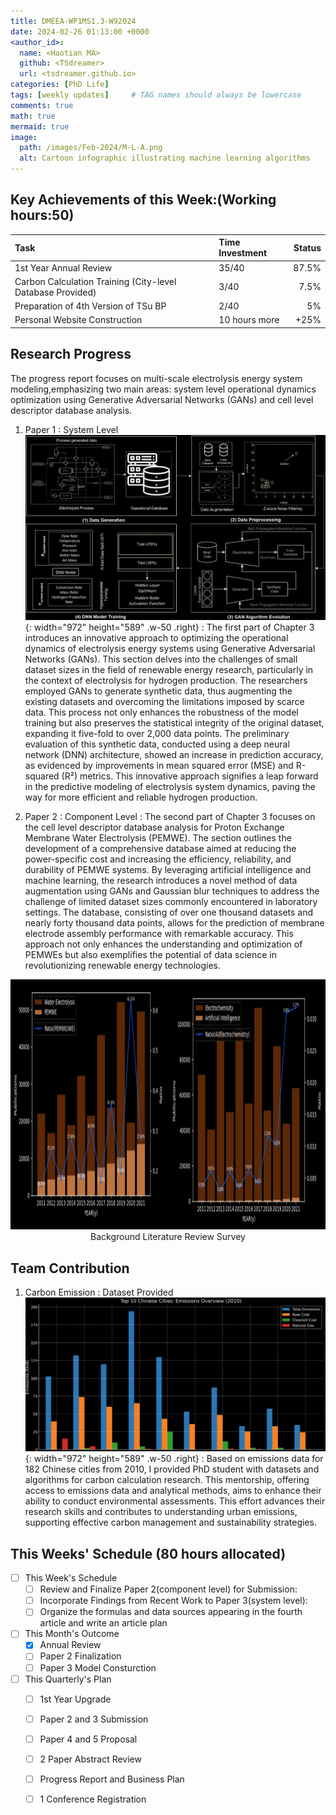 ```yaml
---
title: DMEEA-WP1MS1.3-W92024
date: 2024-02-26 01:13:00 +0000
<author_id>:
  name: <Haotian MA>
  github: <TSdreamer>
  url: <tsdreamer.github.io>
categories: [PhD Life]
tags: [weekly updates]     # TAG names should always be lowercase
comments: true
math: true
mermaid: true
image:
  path: /images/Feb-2024/M-L-A.png
  alt: Cartoon infographic illustrating machine learning algorithms
---
```


## Key Achievements of this Week:(Working hours:50)

| Task                         | Time Investment  | Status  |
|:-----------------------------|:-----------------|--------:|
| 1st Year Annual Review       | 35/40            | 87.5%   |
|  Carbon Calculation Training (City-level Database Provided) | 3/40 | 7.5%    |
| Preparation of 4th Version of TSu BP     | 2/40 | 5%      |
| Personal Website Construction| 10 hours more    | +25%    |


## Research Progress
The progress report focuses on multi-scale electrolysis energy system modeling,emphasizing two main areas: system level operational dynamics optimization using Generative Adversarial Networks (GANs) and cell level descriptor database analysis. 

1. Paper 1 : System Level
![Desktop View](/images/Feb-2024/system-outline-modified.png){: width="972" height="589" .w-50 .right}
: The first part of Chapter 3 introduces an innovative approach to optimizing the operational dynamics of electrolysis energy systems using Generative Adversarial Networks (GANs). This section delves into the challenges of small dataset sizes in the field of renewable energy research, particularly in the context of electrolysis for hydrogen production. The researchers employed GANs to generate synthetic data, thus augmenting the existing datasets and overcoming the limitations imposed by scarce data. This process not only enhances the robustness of the model training but also preserves the statistical integrity of the original dataset, expanding it five-fold to over 2,000 data points. The preliminary evaluation of this synthetic data, conducted using a deep neural network (DNN) architecture, showed an increase in prediction accuracy, as evidenced by improvements in mean squared error (MSE) and R-squared (R²) metrics. This innovative approach signifies a leap forward in the predictive modeling of electrolysis system dynamics, paving the way for more efficient and reliable hydrogen production.

2. Paper 2 : Component Level
: The second part of Chapter 3 focuses on the cell level descriptor database analysis for Proton Exchange Membrane Water Electrolysis (PEMWE). The section outlines the development of a comprehensive database aimed at reducing the power-specific cost and increasing the efficiency, reliability, and durability of PEMWE systems. By leveraging artificial intelligence and machine learning, the research introduces a novel method of data augmentation using GANs and Gaussian blur techniques to address the challenge of limited dataset sizes commonly encountered in laboratory settings. The database, consisting of over one thousand datasets and nearly forty thousand data points, allows for the prediction of membrane electrode assembly performance with remarkable accuracy. This approach not only enhances the understanding and optimization of PEMWEs but also exemplifies the potential of data science in revolutionizing renewable energy technologies.
<p align="center">
  <img src="/images/Feb-2024/cell-outline-modified.png" width="720" height="400" alt="Desktop View">
  <br>
  <span>Background Literature Review Survey</span>
</p>

## Team Contribution
1. Carbon Emission : Dataset Provided
![Desktop View](/images/Feb-2024/city-carbon.png){: width="972" height="589" .w-50 .right}
: Based on emissions data for 182 Chinese cities from 2010, I provided PhD student with datasets and algorithms for carbon calculation research. This mentorship, offering access to emissions data and analytical methods, aims to enhance their ability to conduct environmental assessments. This effort advances their research skills and contributes to understanding urban emissions, supporting effective carbon management and sustainability strategies.



## This Weeks' Schedule (80 hours allocated)

- [ ] This Week's Schedule
  + [ ] Review and Finalize Paper 2(component level) for Submission:
  + [ ] Incorporate Findings from Recent Work to Paper 3(system level): 
  + [ ] Organize the formulas and data sources appearing in the fourth article and write an article plan

- [ ] This Month's Outcome
  + [x] Annual Review
  + [ ] Paper 2 Finalization
  + [ ] Paper 3 Model Consturction

- [ ] This Quarterly's Plan
  + [ ] 1st Year Upgrade
  + [ ] Paper 2 and 3 Submission
  + [ ] Paper 4 and 5 Proposal
  + [ ] 2 Paper Abstract Review
  + [ ] Progress Report and Business Plan
  + [ ] 1 Conference Registration



